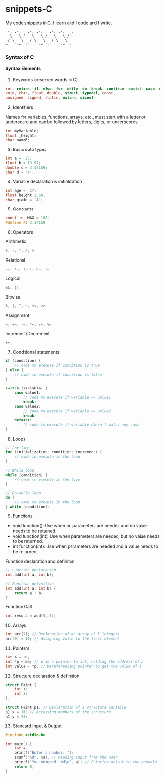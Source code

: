 # snippets-C
<p> My code snippets in C. I learn and I code and I write.

```
 -. .-.   .-. .-.   .-. .-.   .
  \   \ /   \   \ /   \   \ /
 / \   \   / \   \   / \   \
~   `-~ `-`   `-~ `-`   `-~ `-

```


### Syntax of C

#### Syntax Elements
1. Keywords (reserved words in C)

```C
int, return, if, else, for, while, do, break, continue, switch, case, default, 
void, char, float, double, struct, typedef, const, 
unsigned, signed, static, extern, sizeof
```

2. Identifiers

<p>Names for variables, functions, arrays, etc., must start with a letter or underscore and can be followed by letters, digits, or underscores

```C
int myVariable;
float _height;
char name6;
```

3. Basic data types
```C
int a =  27;
float b = 19.97;
double c = 3.14159;
char d = 'Y';
```

4. Variable declaration & initialization
```C
int age =  27;
float height 1.68;
char grade = 'A';
```

5. Constants
```C
const int MAX = 100;
#define PI 3.14159
```

6. Operators

<p>Arithmetic

```C
+, -, *, /, %
```

<p>Relational

```C
==, !=, <, >, >=, <=
```

<p>Logical

```C
&&, ||, 
```

<p>Bitwise

```C
&, |, ^, ~, <<, >>
```

<p>Assignment

```C
=, +=, -=, *=, /=, %=
```

<p>Increment/Decrement

```C
++, --
```

7. Conditional statements

```C
if (condition) {
    // code to execute if condition is true
} else {
    // code to execute if condition is false
}

switch (variable) {
    case value1:
        // code to execute if variable == value1
        break;
    case value2:
        // code to execute if variable == value2
        break;
    default:
        // code to execute if variable doesn't match any case
}
```

8. Loops

```C
// For loop
for (initialization; condition; increment) {
    // code to execute in the loop
}

// While loop
while (condition) {
    // code to execute in the loop
}

// Do-while loop
do {
    // code to execute in the loop
} while (condition);

```

9. Functions

- void function(): Use when no parameters are needed and no value needs to be returned.
- void function(int): Use when parameters are needed, but no value needs to be returned.
- int function(int): Use when parameters are needed and a value needs to be returned.

<p> Function declaration and definiton

```C
// Function declaration
int add(int a, int b);

// Function definition
int add(int a, int b) {
    return a + b;
}
```

<p> Function Call

```C
int result = add(5, 3);
```

10. Arrays

```C
int arr[5]; // Declaration of an array of 5 integers
arr[0] = 10; // Assigning value to the first element
```

11. Pointers

```C
int a = 10;
int *p = &a; // p is a pointer to int, holding the address of a
int value = *p; // Dereferencing pointer to get the value of a
```

12. Structure declaration & definition

```C
struct Point {
    int x;
    int y;
};

struct Point p1; // Declaration of a structure variable
p1.x = 10; // Accessing members of the structure
p1.y = 20;
```

13. Standard Input & Output

```C
#include <stdio.h>

int main() {
    int a;
    printf("Enter a number: ");
    scanf("%d", &a); // Reading input from the user
    printf("You entered: %d\n", a); // Printing output to the console
    return 0;
}
```